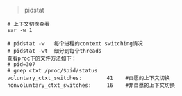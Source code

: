 > pidstat 

    # 上下文切换查看
    sar -w 1 

    # pidstat -w   每个进程的context switching情况
    # pidstat -wt  细分到每个threads
    查看proc下的文件方法如下：
    # pid=307
    # grep ctxt /proc/$pid/status
    voluntary_ctxt_switches:        41    #自愿的上下文切换
    nonvoluntary_ctxt_switches:     16    #非自愿的上下文切换
